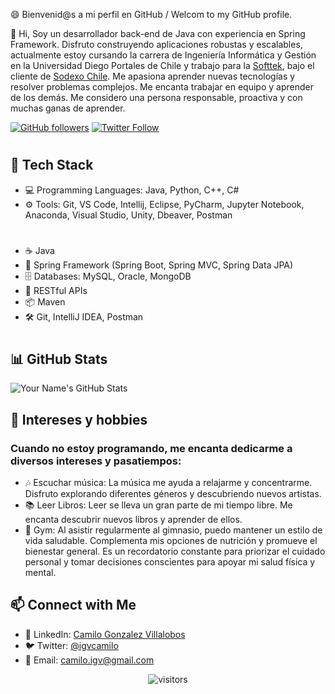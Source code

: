 <!-- Your Introduction -->
😄 Bienvenid@s a mi perfil en GitHub / Welcom to my GitHub profile.

👋 Hi, Soy un desarrollador back-end de Java con experiencia en Spring Framework. Disfruto construyendo aplicaciones robustas y escalables, actualmente estoy cursando la carrera de Ingeniería Informática y Gestión en la Universidad Diego Portales de Chile y trabajo para la [Softtek](https://www.softtek.com/es/), bajo el cliente de [Sodexo Chile](https://www.sodexo.cl/). Me apasiona aprender nuevas tecnologías y resolver problemas complejos. Me encanta trabajar en equipo y aprender de los demás. Me considero una persona responsable, proactiva y con muchas ganas de aprender.

<!-- Badges -->
[![GitHub followers](https://img.shields.io/github/followers/camilitwo?style=social)](https://github.com/camilitwo)
[![Twitter Follow](https://img.shields.io/twitter/follow/igvcamilo?style=social)](https://img.shields.io/twitter/follow/igvcamilo?style=social)
#

<!-- Tech Stack -->
## 🚀 Tech Stack

- 💻 Programming Languages: Java, Python, C++, C#
- ⚙️ Tools: Git, VS Code, Intellij, Eclipse, PyCharm, Jupyter Notebook, Anaconda, Visual Studio, Unity, Dbeaver, Postman
#
- ☕️ Java
- 🌱 Spring Framework (Spring Boot, Spring MVC, Spring Data JPA)
- 🗄️ Databases: MySQL, Oracle, MongoDB
- 📡 RESTful APIs
- 📦 Maven
- 🛠️ Git, IntelliJ IDEA, Postman
#

<!-- GitHub Stats -->
## 📊 GitHub Stats

![Your Name's GitHub Stats](https://github-readme-stats.vercel.app/api?username=camilitwo&show_icons=true&theme=radical)


<!-- Interests -->
## 💖 Intereses y hobbies

### Cuando no estoy programando, me encanta dedicarme a diversos intereses y pasatiempos:

- 🎶 Escuchar música: La música me ayuda a relajarme y concentrarme. Disfruto explorando diferentes géneros y descubriendo nuevos artistas.
- 📚 Leer Libros: Leer se lleva un gran parte de mi tiempo libre. Me encanta descubrir nuevos libros y aprender de ellos.
- 💪 Gym: Al asistir regularmente al gimnasio, puedo mantener un estilo de vida saludable. Complementa mis opciones de nutrición y promueve el bienestar general. Es un recordatorio constante para priorizar el cuidado personal y tomar decisiones conscientes para apoyar mi salud física y mental.


<!-- Connect with Me -->
## 📫 Connect with Me

<!--- 🌐 Portfolio: [your-website.com](https://your-website.com)-->
- 💼 LinkedIn: [Camilo Gonzalez Villalobos](https://www.linkedin.com/in/camilo-gonzalez-villalobos-2ba062a4/)
- 🐦 Twitter: [@igvcamilo](https://twitter.com/igvcamilo)
- 📧 Email: camilo.igv@gmail.com

<!-- Footer -->
<p align="center">
  <img src="https://visitor-badge.laobi.icu/badge?page_id=camilitwo.camilitwo" alt="visitors">
</p>
